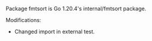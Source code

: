 Package fmtsort is Go 1.20.4's internal/fmtsort package.

Modifications:

* Changed import in external test.
